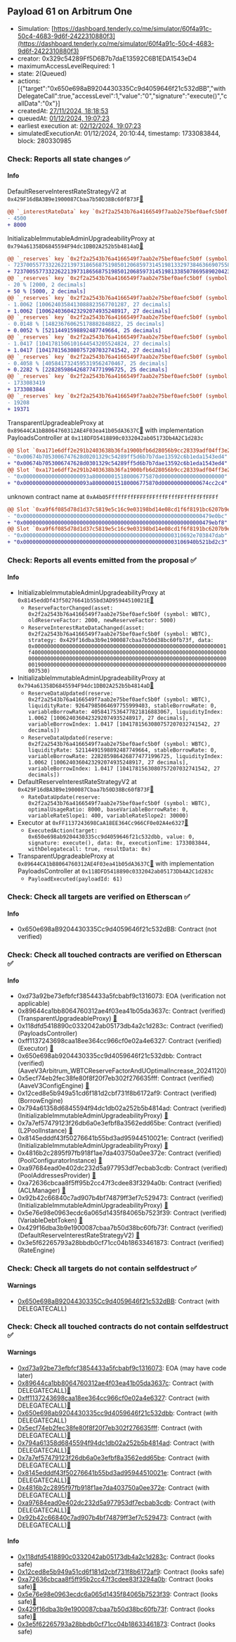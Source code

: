 ## Payload 61 on Arbitrum One

- Simulation: [https://dashboard.tenderly.co/me/simulator/60f4a91c-50c4-4683-9d6f-2422310880f3](https://dashboard.tenderly.co/me/simulator/60f4a91c-50c4-4683-9d6f-2422310880f3)
- creator: 0x329c54289Ff5D6B7b7daE13592C6B1EDA1543eD4
- maximumAccessLevelRequired: 1
- state: 2(Queued)
- actions: [{"target":"0x650e698aB9204430335Cc9d4059646f21c532dBB","withDelegateCall":true,"accessLevel":1,"value":"0","signature":"execute()","callData":"0x"}]
- createdAt: [27/11/2024, 18:18:53](https://arbiscan.io/tx/0x3b2a332bec3084f6e1df440da13d8cea6c7082e3a900a4fd0e4755c04a3558c9)
- queuedAt: [01/12/2024, 19:07:23](https://arbiscan.io/tx/0x7490c2e103a5be356084cf399641515f05d3ce970143e6e57be5820e3b1ec771)
- earliest execution at: [02/12/2024, 19:07:23](https://www.epochconverter.com/countdown?q=1733166443)
- simulatedExecutionAt: 01/12/2024, 20:10:44, timestamp: 1733083844, block: 280330985
### Check: Reports all state changes :white_check_mark:

#### Info


DefaultReserveInterestRateStrategyV2 at `0x429F16dBA3B9e1900087Cbaa7b50D38Bc60fB73F`[:ghost:](https://github.com/bgd-labs/aave-address-book "AaveV3Arbitrum.ASSETS.DAI.INTEREST_RATE_STRATEGY, AaveV3Arbitrum.ASSETS.LINK.INTEREST_RATE_STRATEGY, AaveV3Arbitrum.ASSETS.USDC.INTEREST_RATE_STRATEGY, AaveV3Arbitrum.ASSETS.WBTC.INTEREST_RATE_STRATEGY, AaveV3Arbitrum.ASSETS.WETH.INTEREST_RATE_STRATEGY, AaveV3Arbitrum.ASSETS.USDT.INTEREST_RATE_STRATEGY, AaveV3Arbitrum.ASSETS.AAVE.INTEREST_RATE_STRATEGY, AaveV3Arbitrum.ASSETS.EURS.INTEREST_RATE_STRATEGY, AaveV3Arbitrum.ASSETS.wstETH.INTEREST_RATE_STRATEGY, AaveV3Arbitrum.ASSETS.MAI.INTEREST_RATE_STRATEGY, AaveV3Arbitrum.ASSETS.rETH.INTEREST_RATE_STRATEGY, AaveV3Arbitrum.ASSETS.LUSD.INTEREST_RATE_STRATEGY, AaveV3Arbitrum.ASSETS.USDCn.INTEREST_RATE_STRATEGY, AaveV3Arbitrum.ASSETS.FRAX.INTEREST_RATE_STRATEGY, AaveV3Arbitrum.ASSETS.ARB.INTEREST_RATE_STRATEGY, AaveV3Arbitrum.ASSETS.weETH.INTEREST_RATE_STRATEGY, AaveV3Arbitrum.ASSETS.GHO.INTEREST_RATE_STRATEGY")
```diff
@@ `_interestRateData` key `0x2f2a2543b76a4166549f7aab2e75bef0aefc5b0f.optimalUsageRatio` @@
- 4500
+ 8000
```

InitializableImmutableAdminUpgradeabilityProxy at `0x794a61358D6845594F94dc1DB02A252b5b4814aD`[:ghost:](https://github.com/bgd-labs/aave-address-book "AaveV3Arbitrum.POOL")
```diff
@@ `_reserves` key `0x2f2a2543b76a4166549f7aab2e75bef0aefc5b0f (symbol: WBTC).configuration.data` @@
- 7237005577332262213973186568751985012068597314519813329738463669075584752772
+ 7237005577332262213973186568751985012068597314519813385078695890204239600772
@@ `_reserves` key `0x2f2a2543b76a4166549f7aab2e75bef0aefc5b0f (symbol: WBTC).configuration.data_decoded.reserveFactor` @@
- 20 % [2000, 2 decimals]
+ 50 % [5000, 2 decimals]
@@ `_reserves` key `0x2f2a2543b76a4166549f7aab2e75bef0aefc5b0f (symbol: WBTC).liquidityIndex` @@
- 1.0062 [1006240358413088823567701287, 27 decimals]
+ 1.0062 [1006240360423292074935248917, 27 decimals]
@@ `_reserves` key `0x2f2a2543b76a4166549f7aab2e75bef0aefc5b0f (symbol: WBTC).currentLiquidityRate` @@
- 0.0148 % [148236760625178882848822, 25 decimals]
+ 0.0052 % [52114491598892487749664, 25 decimals]
@@ `_reserves` key `0x2f2a2543b76a4166549f7aab2e75bef0aefc5b0f (symbol: WBTC).variableBorrowIndex` @@
- 1.0417 [1041781506101644543205524824, 27 decimals]
+ 1.0417 [1041781563080757207032741542, 27 decimals]
@@ `_reserves` key `0x2f2a2543b76a4166549f7aab2e75bef0aefc5b0f (symbol: WBTC).currentVariableBorrowRate` @@
- 0.4058 % [4058417324595319562470467, 25 decimals]
+ 0.2282 % [2282859864268774771996725, 25 decimals]
@@ `_reserves` key `0x2f2a2543b76a4166549f7aab2e75bef0aefc5b0f (symbol: WBTC).lastUpdateTimestamp` @@
- 1733083419
+ 1733083844
@@ `_reserves` key `0x2f2a2543b76a4166549f7aab2e75bef0aefc5b0f (symbol: WBTC).accruedToTreasury` @@
- 19208
+ 19371
```

TransparentUpgradeableProxy at `0x89644CA1bB8064760312AE4F03ea41b05dA3637C`[:ghost:](https://github.com/bgd-labs/aave-address-book "GovernanceV3Arbitrum.PAYLOADS_CONTROLLER") with implementation PayloadsController at `0x118DFD5418890c0332042ab05173Db4A2C1d283c`
```diff
@@ Slot `0xa171e6dff2e291b2403638b36fa1900bfb6d28056b9cc28339adf04ff3e24b88` @@
- "0x00674b7053006747628d0201329c54289ff5d6b7b7dae13592c6b1eda1543ed4"
+ "0x00674b7053006747628d0301329c54289ff5d6b7b7dae13592c6b1eda1543ed4"
@@ Slot `0xa171e6dff2e291b2403638b36fa1900bfb6d28056b9cc28339adf04ff3e24b89` @@
- "0x000000000000000000093a800000015180006775870d00000000000000000000"
+ "0x000000000000000000093a800000015180006775870d000000000000674cc2c4"
```

unknown contract name at `0xA4b05FffffFffFFFFfFFfffFfffFFfffFfFfFFFf`
```diff
@@ Slot `0xa9f6f085d78d1d37c5819e5c16c9e03198bd14e08cd1f6f8191bc6207b9e9706` @@
- "0x000000000000000000000000000000000000000000000000000000000479e0bc"
+ "0x000000000000000000000000000000000000000000000000000000000479ebf8"
@@ Slot `0xa9f6f085d78d1d37c5819e5c16c9e03198bd14e08cd1f6f8191bc6207b9e970b` @@
- "0x000000000000000000000000000000000000000000000000310692e703847dab"
+ "0x0000000000000000000000000000000000000000000000003106940b521bd2c3"
```


### Check: Reports all events emitted from the proposal :white_check_mark:

#### Info

- InitializableImmutableAdminUpgradeabilityProxy at `0x8145eddDf43f50276641b55bd3AD95944510021E`[:ghost:](https://github.com/bgd-labs/aave-address-book "AaveV3Arbitrum.POOL_CONFIGURATOR")
  - `ReserveFactorChanged(asset: 0x2f2a2543b76a4166549f7aab2e75bef0aefc5b0f (symbol: WBTC), oldReserveFactor: 2000, newReserveFactor: 5000)`
  - `ReserveInterestRateDataChanged(asset: 0x2f2a2543b76a4166549f7aab2e75bef0aefc5b0f (symbol: WBTC), strategy: 0x429f16dba3b9e1900087cbaa7b50d38bc60fb73f, data: 0x0000000000000000000000000000000000000000000000000000000000001f40000000000000000000000000000000000000000000000000000000000000000000000000000000000000000000000000000000000000000000000000000001900000000000000000000000000000000000000000000000000000000000007530)`
- InitializableImmutableAdminUpgradeabilityProxy at `0x794a61358D6845594F94dc1DB02A252b5b4814aD`[:ghost:](https://github.com/bgd-labs/aave-address-book "AaveV3Arbitrum.POOL")
  - `ReserveDataUpdated(reserve: 0x2f2a2543b76a4166549f7aab2e75bef0aefc5b0f (symbol: WBTC), liquidityRate: 92647985064697755999403, stableBorrowRate: 0, variableBorrowRate: 4058417536477821816883067, liquidityIndex: 1.0062 [1006240360423292074935248917, 27 decimals], variableBorrowIndex: 1.0417 [1041781563080757207032741542, 27 decimals])`
  - `ReserveDataUpdated(reserve: 0x2f2a2543b76a4166549f7aab2e75bef0aefc5b0f (symbol: WBTC), liquidityRate: 52114491598892487749664, stableBorrowRate: 0, variableBorrowRate: 2282859864268774771996725, liquidityIndex: 1.0062 [1006240360423292074935248917, 27 decimals], variableBorrowIndex: 1.0417 [1041781563080757207032741542, 27 decimals])`
- DefaultReserveInterestRateStrategyV2 at `0x429F16dBA3B9e1900087Cbaa7b50D38Bc60fB73F`[:ghost:](https://github.com/bgd-labs/aave-address-book "AaveV3Arbitrum.ASSETS.DAI.INTEREST_RATE_STRATEGY, AaveV3Arbitrum.ASSETS.LINK.INTEREST_RATE_STRATEGY, AaveV3Arbitrum.ASSETS.USDC.INTEREST_RATE_STRATEGY, AaveV3Arbitrum.ASSETS.WBTC.INTEREST_RATE_STRATEGY, AaveV3Arbitrum.ASSETS.WETH.INTEREST_RATE_STRATEGY, AaveV3Arbitrum.ASSETS.USDT.INTEREST_RATE_STRATEGY, AaveV3Arbitrum.ASSETS.AAVE.INTEREST_RATE_STRATEGY, AaveV3Arbitrum.ASSETS.EURS.INTEREST_RATE_STRATEGY, AaveV3Arbitrum.ASSETS.wstETH.INTEREST_RATE_STRATEGY, AaveV3Arbitrum.ASSETS.MAI.INTEREST_RATE_STRATEGY, AaveV3Arbitrum.ASSETS.rETH.INTEREST_RATE_STRATEGY, AaveV3Arbitrum.ASSETS.LUSD.INTEREST_RATE_STRATEGY, AaveV3Arbitrum.ASSETS.USDCn.INTEREST_RATE_STRATEGY, AaveV3Arbitrum.ASSETS.FRAX.INTEREST_RATE_STRATEGY, AaveV3Arbitrum.ASSETS.ARB.INTEREST_RATE_STRATEGY, AaveV3Arbitrum.ASSETS.weETH.INTEREST_RATE_STRATEGY, AaveV3Arbitrum.ASSETS.GHO.INTEREST_RATE_STRATEGY")
  - `RateDataUpdate(reserve: 0x2f2a2543b76a4166549f7aab2e75bef0aefc5b0f (symbol: WBTC), optimalUsageRatio: 8000, baseVariableBorrowRate: 0, variableRateSlope1: 400, variableRateSlope2: 30000)`
- Executor at `0xFF1137243698CaA18EE364Cc966CF0e02A4e6327`[:ghost:](https://github.com/bgd-labs/aave-address-book "AaveV3Arbitrum.ACL_ADMIN, GovernanceV3Arbitrum.EXECUTOR_LVL_1")
  - `ExecutedAction(target: 0x650e698ab9204430335cc9d4059646f21c532dbb, value: 0, signature: execute(), data: 0x, executionTime: 1733083844, withDelegatecall: true, resultData: 0x)`
- TransparentUpgradeableProxy at `0x89644CA1bB8064760312AE4F03ea41b05dA3637C`[:ghost:](https://github.com/bgd-labs/aave-address-book "GovernanceV3Arbitrum.PAYLOADS_CONTROLLER") with implementation PayloadsController at `0x118DFD5418890c0332042ab05173Db4A2C1d283c`
  - `PayloadExecuted(payloadId: 61)`

### Check: Check all targets are verified on Etherscan :white_check_mark:

#### Info

- 0x650e698aB9204430335Cc9d4059646f21c532dBB: Contract (not verified) 

### Check: Check all touched contracts are verified on Etherscan :white_check_mark:

#### Info

- 0xd73a92be73efbfcf3854433a5fcbabf9c1316073: EOA (verification not applicable)
- 0x89644ca1bb8064760312ae4f03ea41b05da3637c: Contract (verified) (TransparentUpgradeableProxy) [:ghost:](https://github.com/bgd-labs/aave-address-book "GovernanceV3Arbitrum.PAYLOADS_CONTROLLER")
- 0x118dfd5418890c0332042ab05173db4a2c1d283c: Contract (verified) (PayloadsController) 
- 0xff1137243698caa18ee364cc966cf0e02a4e6327: Contract (verified) (Executor) [:ghost:](https://github.com/bgd-labs/aave-address-book "AaveV3Arbitrum.ACL_ADMIN, GovernanceV3Arbitrum.EXECUTOR_LVL_1")
- 0x650e698ab9204430335cc9d4059646f21c532dbb: Contract (verified) (AaveV3Arbitrum_WBTCReserveFactorAndUOptimalIncrease_20241120) 
- 0x5ecf74eb2fec38fe80f8f20f7eb302f276635fff: Contract (verified) (AaveV3ConfigEngine) [:ghost:](https://github.com/bgd-labs/aave-address-book "AaveV3Arbitrum.CONFIG_ENGINE")
- 0x12ced8e5b949a51cd6f181d2cbf731f8b6172af9: Contract (verified) (BorrowEngine) 
- 0x794a61358d6845594f94dc1db02a252b5b4814ad: Contract (verified) (InitializableImmutableAdminUpgradeabilityProxy) [:ghost:](https://github.com/bgd-labs/aave-address-book "AaveV3Arbitrum.POOL")
- 0x7a7ef57479123f26db6a0e3efbf8a3562edd65be: Contract (verified) (L2PoolInstance) [:ghost:](https://github.com/bgd-labs/aave-address-book "AaveV3Arbitrum.POOL_IMPL")
- 0x8145edddf43f50276641b55bd3ad95944510021e: Contract (verified) (InitializableImmutableAdminUpgradeabilityProxy) [:ghost:](https://github.com/bgd-labs/aave-address-book "AaveV3Arbitrum.POOL_CONFIGURATOR")
- 0x4816b2c2895f97fb918f1ae7da403750a0ee372e: Contract (verified) (PoolConfiguratorInstance) [:ghost:](https://github.com/bgd-labs/aave-address-book "AaveV3Arbitrum.POOL_CONFIGURATOR_IMPL")
- 0xa97684ead0e402dc232d5a977953df7ecbab3cdb: Contract (verified) (PoolAddressesProvider) [:ghost:](https://github.com/bgd-labs/aave-address-book "AaveV3Arbitrum.POOL_ADDRESSES_PROVIDER")
- 0xa72636cbcaa8f5ff95b2cc47f3cdee83f3294a0b: Contract (verified) (ACLManager) [:ghost:](https://github.com/bgd-labs/aave-address-book "AaveV3Arbitrum.ACL_MANAGER")
- 0x92b42c66840c7ad907b4bf74879ff3ef7c529473: Contract (verified) (InitializableImmutableAdminUpgradeabilityProxy) [:ghost:](https://github.com/bgd-labs/aave-address-book "AaveV3Arbitrum.ASSETS.WBTC.V_TOKEN")
- 0x5e76e98e0963ecdc6a065d1435f84065b7523f39: Contract (verified) (VariableDebtToken) [:ghost:](https://github.com/bgd-labs/aave-address-book "AaveV3Arbitrum.DEFAULT_VARIABLE_DEBT_TOKEN_IMPL_REV_2")
- 0x429f16dba3b9e1900087cbaa7b50d38bc60fb73f: Contract (verified) (DefaultReserveInterestRateStrategyV2) [:ghost:](https://github.com/bgd-labs/aave-address-book "AaveV3Arbitrum.ASSETS.DAI.INTEREST_RATE_STRATEGY, AaveV3Arbitrum.ASSETS.LINK.INTEREST_RATE_STRATEGY, AaveV3Arbitrum.ASSETS.USDC.INTEREST_RATE_STRATEGY, AaveV3Arbitrum.ASSETS.WBTC.INTEREST_RATE_STRATEGY, AaveV3Arbitrum.ASSETS.WETH.INTEREST_RATE_STRATEGY, AaveV3Arbitrum.ASSETS.USDT.INTEREST_RATE_STRATEGY, AaveV3Arbitrum.ASSETS.AAVE.INTEREST_RATE_STRATEGY, AaveV3Arbitrum.ASSETS.EURS.INTEREST_RATE_STRATEGY, AaveV3Arbitrum.ASSETS.wstETH.INTEREST_RATE_STRATEGY, AaveV3Arbitrum.ASSETS.MAI.INTEREST_RATE_STRATEGY, AaveV3Arbitrum.ASSETS.rETH.INTEREST_RATE_STRATEGY, AaveV3Arbitrum.ASSETS.LUSD.INTEREST_RATE_STRATEGY, AaveV3Arbitrum.ASSETS.USDCn.INTEREST_RATE_STRATEGY, AaveV3Arbitrum.ASSETS.FRAX.INTEREST_RATE_STRATEGY, AaveV3Arbitrum.ASSETS.ARB.INTEREST_RATE_STRATEGY, AaveV3Arbitrum.ASSETS.weETH.INTEREST_RATE_STRATEGY, AaveV3Arbitrum.ASSETS.GHO.INTEREST_RATE_STRATEGY")
- 0x3e5f62265793a28bbdb0cf71cc04b18633461873: Contract (verified) (RateEngine) 

### Check: Check all targets do not contain selfdestruct :white_check_mark:

#### Warnings

- [0x650e698aB9204430335Cc9d4059646f21c532dBB](https://arbiscan.io/address/0x650e698aB9204430335Cc9d4059646f21c532dBB): Contract (with DELEGATECALL)

### Check: Check all touched contracts do not contain selfdestruct :white_check_mark:

#### Warnings

- [0xd73a92be73efbfcf3854433a5fcbabf9c1316073](https://arbiscan.io/address/0xd73a92be73efbfcf3854433a5fcbabf9c1316073): EOA (may have code later)
- [0x89644ca1bb8064760312ae4f03ea41b05da3637c](https://arbiscan.io/address/0x89644ca1bb8064760312ae4f03ea41b05da3637c): Contract (with DELEGATECALL)[:ghost:](https://github.com/bgd-labs/aave-address-book "GovernanceV3Arbitrum.PAYLOADS_CONTROLLER")
- [0xff1137243698caa18ee364cc966cf0e02a4e6327](https://arbiscan.io/address/0xff1137243698caa18ee364cc966cf0e02a4e6327): Contract (with DELEGATECALL)[:ghost:](https://github.com/bgd-labs/aave-address-book "AaveV3Arbitrum.ACL_ADMIN, GovernanceV3Arbitrum.EXECUTOR_LVL_1")
- [0x650e698ab9204430335cc9d4059646f21c532dbb](https://arbiscan.io/address/0x650e698ab9204430335cc9d4059646f21c532dbb): Contract (with DELEGATECALL)
- [0x5ecf74eb2fec38fe80f8f20f7eb302f276635fff](https://arbiscan.io/address/0x5ecf74eb2fec38fe80f8f20f7eb302f276635fff): Contract (with DELEGATECALL)[:ghost:](https://github.com/bgd-labs/aave-address-book "AaveV3Arbitrum.CONFIG_ENGINE")
- [0x794a61358d6845594f94dc1db02a252b5b4814ad](https://arbiscan.io/address/0x794a61358d6845594f94dc1db02a252b5b4814ad): Contract (with DELEGATECALL)[:ghost:](https://github.com/bgd-labs/aave-address-book "AaveV3Arbitrum.POOL")
- [0x7a7ef57479123f26db6a0e3efbf8a3562edd65be](https://arbiscan.io/address/0x7a7ef57479123f26db6a0e3efbf8a3562edd65be): Contract (with DELEGATECALL)[:ghost:](https://github.com/bgd-labs/aave-address-book "AaveV3Arbitrum.POOL_IMPL")
- [0x8145edddf43f50276641b55bd3ad95944510021e](https://arbiscan.io/address/0x8145edddf43f50276641b55bd3ad95944510021e): Contract (with DELEGATECALL)[:ghost:](https://github.com/bgd-labs/aave-address-book "AaveV3Arbitrum.POOL_CONFIGURATOR")
- [0x4816b2c2895f97fb918f1ae7da403750a0ee372e](https://arbiscan.io/address/0x4816b2c2895f97fb918f1ae7da403750a0ee372e): Contract (with DELEGATECALL)[:ghost:](https://github.com/bgd-labs/aave-address-book "AaveV3Arbitrum.POOL_CONFIGURATOR_IMPL")
- [0xa97684ead0e402dc232d5a977953df7ecbab3cdb](https://arbiscan.io/address/0xa97684ead0e402dc232d5a977953df7ecbab3cdb): Contract (with DELEGATECALL)[:ghost:](https://github.com/bgd-labs/aave-address-book "AaveV3Arbitrum.POOL_ADDRESSES_PROVIDER")
- [0x92b42c66840c7ad907b4bf74879ff3ef7c529473](https://arbiscan.io/address/0x92b42c66840c7ad907b4bf74879ff3ef7c529473): Contract (with DELEGATECALL)[:ghost:](https://github.com/bgd-labs/aave-address-book "AaveV3Arbitrum.ASSETS.WBTC.V_TOKEN")

#### Info

- [0x118dfd5418890c0332042ab05173db4a2c1d283c](https://arbiscan.io/address/0x118dfd5418890c0332042ab05173db4a2c1d283c): Contract (looks safe)
- [0x12ced8e5b949a51cd6f181d2cbf731f8b6172af9](https://arbiscan.io/address/0x12ced8e5b949a51cd6f181d2cbf731f8b6172af9): Contract (looks safe)
- [0xa72636cbcaa8f5ff95b2cc47f3cdee83f3294a0b](https://arbiscan.io/address/0xa72636cbcaa8f5ff95b2cc47f3cdee83f3294a0b): Contract (looks safe)[:ghost:](https://github.com/bgd-labs/aave-address-book "AaveV3Arbitrum.ACL_MANAGER")
- [0x5e76e98e0963ecdc6a065d1435f84065b7523f39](https://arbiscan.io/address/0x5e76e98e0963ecdc6a065d1435f84065b7523f39): Contract (looks safe)[:ghost:](https://github.com/bgd-labs/aave-address-book "AaveV3Arbitrum.DEFAULT_VARIABLE_DEBT_TOKEN_IMPL_REV_2")
- [0x429f16dba3b9e1900087cbaa7b50d38bc60fb73f](https://arbiscan.io/address/0x429f16dba3b9e1900087cbaa7b50d38bc60fb73f): Contract (looks safe)[:ghost:](https://github.com/bgd-labs/aave-address-book "AaveV3Arbitrum.ASSETS.DAI.INTEREST_RATE_STRATEGY, AaveV3Arbitrum.ASSETS.LINK.INTEREST_RATE_STRATEGY, AaveV3Arbitrum.ASSETS.USDC.INTEREST_RATE_STRATEGY, AaveV3Arbitrum.ASSETS.WBTC.INTEREST_RATE_STRATEGY, AaveV3Arbitrum.ASSETS.WETH.INTEREST_RATE_STRATEGY, AaveV3Arbitrum.ASSETS.USDT.INTEREST_RATE_STRATEGY, AaveV3Arbitrum.ASSETS.AAVE.INTEREST_RATE_STRATEGY, AaveV3Arbitrum.ASSETS.EURS.INTEREST_RATE_STRATEGY, AaveV3Arbitrum.ASSETS.wstETH.INTEREST_RATE_STRATEGY, AaveV3Arbitrum.ASSETS.MAI.INTEREST_RATE_STRATEGY, AaveV3Arbitrum.ASSETS.rETH.INTEREST_RATE_STRATEGY, AaveV3Arbitrum.ASSETS.LUSD.INTEREST_RATE_STRATEGY, AaveV3Arbitrum.ASSETS.USDCn.INTEREST_RATE_STRATEGY, AaveV3Arbitrum.ASSETS.FRAX.INTEREST_RATE_STRATEGY, AaveV3Arbitrum.ASSETS.ARB.INTEREST_RATE_STRATEGY, AaveV3Arbitrum.ASSETS.weETH.INTEREST_RATE_STRATEGY, AaveV3Arbitrum.ASSETS.GHO.INTEREST_RATE_STRATEGY")
- [0x3e5f62265793a28bbdb0cf71cc04b18633461873](https://arbiscan.io/address/0x3e5f62265793a28bbdb0cf71cc04b18633461873): Contract (looks safe)

